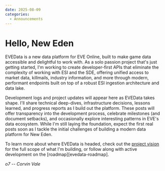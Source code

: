 ```yaml
---
date: 2025-08-09
categories:
  - Announcements
---
```


# Hello, New Eden

EVEData is a new data platform for EVE Online, built to make game data accessible and delightful to work with. As a solo passion project that's just getting started, I'm working to create developer-first APIs that eliminate the complexity of working with ESI and the SDE, offering unified access to market data, killmails, industry information, and more through modern, performant endpoints built on top of a robust ESI ingestion architecture and data lake.

Development logs and project updates will appear here as EVEData takes shape. I'll share technical deep-dives, infrastructure decisions, lessons learned, and progress reports as I build out the platform. These posts will offer transparency into the development process, celebrate milestones (and document setbacks), and occasionally explore interesting patterns in EVE's data ecosystem. While I'm still laying the foundation, expect the first real posts soon as I tackle the initial challenges of building a modern data platform for New Eden.

To learn more about where EVEData is headed, check out the [project vision](../../vision.md) for the full scope of what I'm building, or follow along with active development on the [roadmap][evedata-roadmap].

_o7 -- Corvin Vale_
